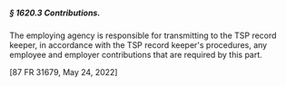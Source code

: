 ##### § 1620.3 Contributions. #####

The employing agency is responsible for transmitting to the TSP record keeper, in accordance with the TSP record keeper's procedures, any employee and employer contributions that are required by this part.

[87 FR 31679, May 24, 2022]